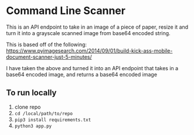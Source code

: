# Command Line Scanner

This is an API endpoint to take in an image of a piece of paper, resize it and turn it into a grayscale scanned image from base64 encoded string. 

This is based off of the following: https://www.pyimagesearch.com/2014/09/01/build-kick-ass-mobile-document-scanner-just-5-minutes/

I have taken the above and turned it into an API endpoint that takes in a base64 encoded image, and returns a base64 encoded image

## To run locally
1. clone repo
2. `cd /local/path/to/repo`
3. `pip3 install requirements.txt`
4. `python3 app.py`
